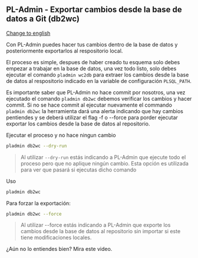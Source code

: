 ## PL-Admin - Exportar cambios desde la base de datos a Git (db2wc)
[Change to english](db2wc-es.md)

Con PL-Admin puedes hacer tus cambios dentro de la base de datos y posteriormente exportarlos al respositorio local.

El proceso es simple, despues de haber creado tu esquema solo debes empezar a trabajar en la base de datos, una vez todo listo, solo debes ejecutar el comando `pladmin wc2db` para extraer los cambios desde la base de datos al respositorio indicado en la variable de configuración `PLSQL_PATH`.

Es importante saber que PL-Admin no hace commit por nosotros, una vez ejecutado el comando `pladmin db2wc` debemos verificar los cambios y hacer commit. Si no se hace commit al ejecutar nuevamente el commando `pladmin db2wc` la herramienta dará una alerta indicando que hay cambios pentiendes y se deberá utilizar el flag -f o --force para porder ejecutar exportar los cambios desde la base de datos al repositorio.


Ejecutar el proceso y no hace ningun cambio
```sh
pladmin db2wc --dry-run
```
> Al utilizar `--dry-run` estás indicando a PL-Admin que ejecute todo el proceso pero que no aplique ningún cambio. Esta opción es utilizada para ver que pasará si ejecutas dicho comando


Uso
```sh 
pladmin db2wc
```

Para forzar la exportación: 
```sh
pladmin db2wc --force
```
> Al utilizar --force estás indicando a PL-Admin que exporte los cambios desde la base de datos al repositorio sin importar si este tiene modificaciones locales. 


¿Aún no lo entiendes bien? Mira este video.
